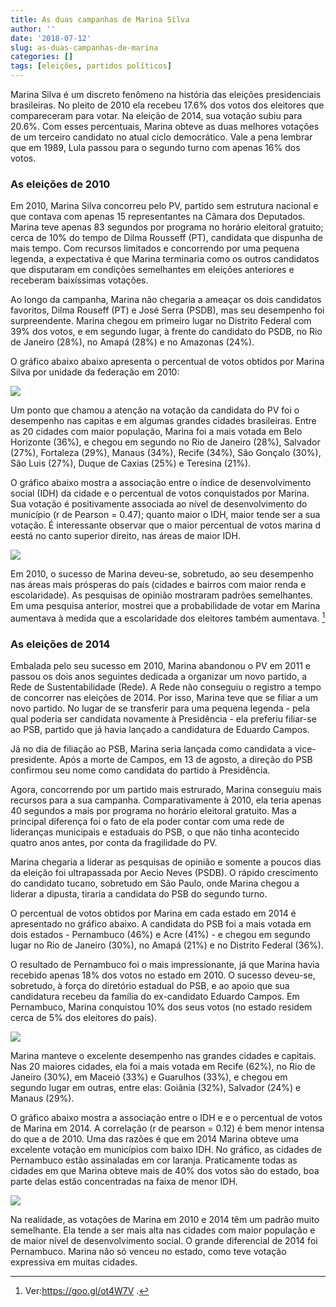 ```yaml
---
title: As duas campanhas de Marina Silva
author: ''
date: '2018-07-12'
slug: as-duas-campanhas-de-marina
categories: []
tags: [eleições, partidos políticos]
---
```


Marina Silva é um discreto fenômeno na história das eleições presidenciais brasileiras. No pleito de 2010 ela recebeu 17.6% dos votos dos eleitores que compareceram para votar. Na eleição de 2014, sua votação subiu para 20.6%. Com esses percentuais, Marina obteve as duas melhores votações de um terceiro candidato no atual ciclo democrático. Vale a pena lembrar que em 1989, Lula passou para o segundo turno com apenas 16% dos votos.

### As eleições de 2010

Em 2010, Marina Silva concorreu pelo PV, partido sem estrutura nacional e que contava com apenas 15 representantes na Câmara dos Deputados. Marina teve apenas 83 segundos por programa no horário eleitoral gratuito; cerca de 10% do tempo de Dilma Rousseff (PT), candidata que dispunha de mais tempo. Com recursos limitados e concorrendo por uma pequena legenda, a expectativa é que Marina terminaria como os outros candidatos que disputaram em condições semelhantes em eleições anteriores e receberam baixíssimas votações. 

Ao longo da campanha, Marina não chegaria a ameaçar os dois candidatos favoritos, Dilma Rouseff (PT) e José Serra (PSDB), mas seu desempenho foi surpreendente. Marina chegou em primeiro lugar no Distrito Federal com 39% dos votos, e em segundo lugar, à frente do candidato do PSDB, no Rio de Janeiro (28%), no Amapá (28%) e no Amazonas (24%).

O gráfico abaixo abaixo apresenta o percentual de votos obtidos por Marina Silva por unidade da federação em 2010:

![](/img/marina1.png)

Um ponto que chamou a atenção na votação da candidata do PV foi o desempenho nas capitas e em algumas grandes cidades brasileiras. Entre as 20 cidades com maior população, Marina foi a mais votada em Belo Horizonte (36%), e chegou em segundo no Rio de Janeiro (28%), Salvador (27%), Fortaleza (29%), Manaus (34%), Recife (34%), São Gonçalo (30%), São Luis (27%), Duque de Caxias (25%) e Teresina (21%). 

O gráfico abaixo mostra a associação entre o  índice de desenvolvimento social (IDH) da cidade e o percentual de votos conquistados por Marina. Sua votação  é positivamente associada ao nível de desenvolvimento do município (r de Pearson = 0.47); quanto maior o IDH, maior tende ser a sua votação. É interessante observar que o maior percentual de votos  marina d eestá no canto superior direito, nas áreas de maior IDH.

![](/img/marina2.png)

Em 2010, o sucesso de Marina deveu-se, sobretudo, ao seu desempenho nas áreas mais prósperas do país (cidades e bairros com maior renda e escolaridade). As pesquisas de opinião mostraram padrões semelhantes. Em uma pesquisa anterior, mostrei que a probabilidade de votar em Marina aumentava à medida que a escolaridade dos eleitores também aumentava. [^1]

[^1]:Ver:https://goo.gl/ot4W7V .

### As eleições de 2014

Embalada pelo seu sucesso em 2010, Marina abandonou o PV em 2011 e passou os dois anos seguintes dedicada a organizar um novo partido, a Rede de Sustentabilidade (Rede). A Rede não conseguiu o registro a tempo de concorrer nas eleições de 2014. Por isso, Marina teve que se filiar a um novo partido. No lugar de se transferir para uma pequena legenda - pela qual poderia ser candidata novamente à Presidência - ela preferiu filiar-se ao PSB, partido que já havia lançado a candidatura de Eduardo Campos.

Já no dia de filiação ao PSB, Marina seria lançada como candidata a vice-presidente. Após a  morte de Campos, em 13 de agosto, a direção do PSB confirmou seu nome como candidata do partido à Presidência.  

Agora, concorrendo por um partido  mais estrurado, Marina conseguiu mais recursos para a sua campanha. Comparativamente à 2010, ela teria apenas 40 segundos a mais por programa no horário eleitoral gratuito. Mas a principal diferença foi o fato de ela poder contar com uma rede de lideranças municipais e estaduais do PSB, o que não tinha acontecido quatro anos antes, por conta da fragilidade do PV.

Marina chegaria a liderar as pesquisas de opinião e somente a poucos dias da eleição foi ultrapassada por Aecio Neves (PSDB). O rápido crescimento do candidato tucano, sobretudo em São Paulo, onde Marina chegou a liderar a dipusta, tiraria a candidata do PSB do segundo turno. 

O percentual de votos obtidos por Marina em cada estado em 2014 é apresentado no gráfico abaixo. A candidata do PSB foi a mais votada em dois estados - Pernambuco (46%) e Acre (41%)  - e chegou em segundo lugar no Rio de Janeiro (30%), no Amapá (21%) e no Distrito Federal (36%). 

O resultado de Pernambuco foi o mais impressionante, já que  Marina havia recebido apenas 18% dos votos no estado em 2010. O sucesso  deveu-se, sobretudo, à força do diretório estadual do PSB,  e ao apoio  que sua candidatura recebeu da família do ex-candidato Eduardo Campos. Em Pernambuco, Marina conquistou 10% dos seus votos (no estado residem cerca de 5% dos eleitores do país).

![](/img/marina3.png)

Marina manteve o excelente desempenho nas grandes cidades e capitais. Nas 20 maiores cidades, ela foi a mais votada em Recife (62%), no Rio de Janeiro (30%), em Maceió (33%) e Guarulhos (33%), e chegou em segundo lugar em outras, entre elas: Goiânia (32%), Salvador (24%) e Manaus (29%). 

O gráfico abaixo mostra a associação entre o IDH e e o percentual de votos de Marina em 2014. A correlação (r de pearson = 0.12) é bem menor intensa do que a de 2010. Uma das razões é que em 2014 Marina obteve uma excelente votação em municípios com baixo IDH.  No gráfico, as cidades de  Pernambuco estão assinaladas em cor laranja. Praticamente todas as cidades em que Marina obteve mais de 40% dos votos são do estado, boa parte delas estão concentradas na faixa de menor IDH.

![](/img/marina4.png)

Na realidade, as votações de Marina em 2010 e 2014 têm um padrão muito semelhante. Ela tende a ser mais alta nas cidades com maior população e de maior nível de desenvolvimento social. O grande diferencial de 2014 foi Pernambuco. Marina não só venceu no estado, como teve votação expressiva em muitas cidades.

